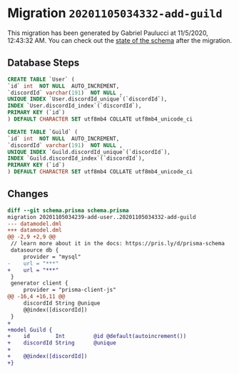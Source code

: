 # Migration `20201105034332-add-guild`

This migration has been generated by Gabriel Paulucci at 11/5/2020, 12:43:32 AM.
You can check out the [state of the schema](./schema.prisma) after the migration.

## Database Steps

```sql
CREATE TABLE `User` (
`id` int  NOT NULL  AUTO_INCREMENT,
`discordId` varchar(191)  NOT NULL ,
UNIQUE INDEX `User.discordId_unique`(`discordId`),
INDEX `User.discordId_index`(`discordId`),
PRIMARY KEY (`id`)
) DEFAULT CHARACTER SET utf8mb4 COLLATE utf8mb4_unicode_ci

CREATE TABLE `Guild` (
`id` int  NOT NULL  AUTO_INCREMENT,
`discordId` varchar(191)  NOT NULL ,
UNIQUE INDEX `Guild.discordId_unique`(`discordId`),
INDEX `Guild.discordId_index`(`discordId`),
PRIMARY KEY (`id`)
) DEFAULT CHARACTER SET utf8mb4 COLLATE utf8mb4_unicode_ci
```

## Changes

```diff
diff --git schema.prisma schema.prisma
migration 20201105034239-add-user..20201105034332-add-guild
--- datamodel.dml
+++ datamodel.dml
@@ -2,9 +2,9 @@
 // learn more about it in the docs: https://pris.ly/d/prisma-schema
 datasource db {
     provider = "mysql"
-    url = "***"
+    url = "***"
 }
 generator client {
     provider = "prisma-client-js"
@@ -16,4 +16,11 @@
     discordId String @unique
     @@index([discordId])
 }
+
+model Guild {
+    id        Int         @id @default(autoincrement())
+    discordId String      @unique
+
+    @@index([discordId])
+}
```


